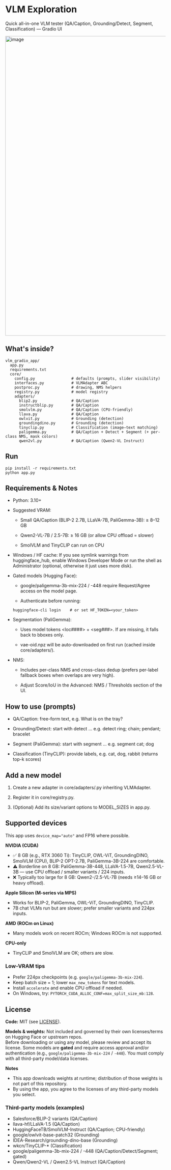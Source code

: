 # VLM Exploration 

Quick all-in-one VLM tester (QA/Caption, Grounding/Detect, Segment, Classification) — Gradio UI

<img width="1288" height="942" alt="image" src="https://github.com/user-attachments/assets/7288efa9-1362-4fca-8b09-9bc1987018b8" />


## What's inside?
```
vlm_gradio_app/
  app.py
  requirements.txt
  core/
    config.py                # defaults (prompts, slider visibility)
    interfaces.py            # VLMAdapter ABC
    postproc.py              # drawing, NMS helpers
    registry.py              # model registry
    adapters/
      blip2.py               # QA/Caption
      instructblip.py        # QA/Caption
      smolvlm.py             # QA/Caption (CPU-friendly)
      llava.py               # QA/Caption
      owlvit.py              # Grounding (detection)
      groundingdino.py       # Grounding (detection)
      tinyclip.py            # Classification (image–text matching)
      paligemma.py           # QA/Caption + Detect + Segment (+ per-class NMS, mask colors)
      qwen2vl.py             # QA/Caption (Qwen2-VL Instruct)

```

## Run
```
pip install -r requirements.txt
python app.py
```

## Requirements & Notes
- Python: 3.10+

- Suggested VRAM:

   - Small QA/Caption (BLIP-2 2.7B, LLaVA-7B, PaliGemma-3B): ≥ 8–12 GB

   - Qwen2-VL-7B / 2.5-7B: ≥ 16 GB (or allow CPU offload = slower)

   - SmolVLM and TinyCLIP can run on CPU

- Windows / HF cache: If you see symlink warnings from huggingface_hub, enable Windows Developer Mode or run the shell as Administrator (optional, otherwise it just uses more disk).

- Gated models (Hugging Face):

   - google/paligemma-3b-mix-224 / -448 require Request/Agree access on the model page.

   - Authenticate before running:
    ```
    huggingface-cli login    # or set HF_TOKEN=<your_token>
    ```
- Segmentation (PaliGemma):

   - Uses model tokens <loc####> + <seg###>. If <seg> are missing, it falls back to bboxes only.

   - vae-oid.npz will be auto-downloaded on first run (cached inside core/adapters/).

- NMS:

   - Includes per-class NMS and cross-class dedup (prefers per-label fallback boxes when overlaps are very high).

   - Adjust Score/IoU in the Advanced: NMS / Thresholds section of the UI.
 
## How to use (prompts)
- QA/Caption: free-form text, e.g. What is on the tray?

- Grounding/Detect: start with detect ...
e.g. detect ring; chain; pendant; bracelet

- Segment (PaliGemma): start with segment ...
e.g. segment cat; dog

- Classification (TinyCLIP): provide labels, e.g. cat, dog, rabbit (returns top-k scores)

## Add a new model
1. Create a new adapter in core/adapters/<name>.py inheriting VLMAdapter.

2. Register it in core/registry.py.

3. (Optional) Add its size/variant options to MODEL_SIZES in app.py.


## Supported devices

This app uses `device_map="auto"` and FP16 where possible.

**NVIDIA (CUDA)**
- ✅ 8 GB (e.g., RTX 3060 Ti): TinyCLIP, OWL-ViT, GroundingDINO, SmolVLM (CPU), BLIP-2 OPT-2.7B, PaliGemma-3B-224 are comfortable.
- ⚠️ Borderline on 8 GB: PaliGemma-3B-448, LLaVA-1.5-7B, Qwen2.5-VL-3B — use CPU offload / smaller variants / 224 inputs.
- ❌ Typically too large for 8 GB: Qwen2-/2.5-VL-7B (needs ≥14–16 GB or heavy offload).

**Apple Silicon (M-series via MPS)**
- Works for BLIP-2, PaliGemma, OWL-ViT, GroundingDINO, TinyCLIP.
- 7B chat VLMs run but are slower; prefer smaller variants and 224px inputs.

**AMD (ROCm on Linux)**
- Many models work on recent ROCm; Windows ROCm is not supported.

**CPU-only**
- TinyCLIP and SmolVLM are OK; others are slow.

### Low-VRAM tips
- Prefer 224px checkpoints (e.g. `google/paligemma-3b-mix-224`).
- Keep batch size = 1; lower `max_new_tokens` for text models.
- Install `accelerate` and enable CPU offload if needed.
- On Windows, try: `PYTORCH_CUDA_ALLOC_CONF=max_split_size_mb:128`.

## License

**Code:** MIT (see [LICENSE](./LICENSE)).

**Models & weights:** Not included and governed by their own licenses/terms on Hugging Face or upstream repos.  
Before downloading or using any model, please review and accept its license. Some models are **gated** and require access approval and/or authentication (e.g., `google/paligemma-3b-mix-224` / `-448`). You must comply with all third-party model/data licenses.

**Notes**
- This app downloads weights at runtime; distribution of those weights is not part of this repository.
- By using the app, you agree to the licenses of any third-party models you select.


### Third-party models (examples)
- Salesforce/BLIP-2 variants (QA/Caption)
- llava-hf/LLaVA-1.5 (QA/Caption)
- HuggingFaceTB/SmolVLM-Instruct (QA/Caption; CPU-friendly)
- google/owlvit-base-patch32 (Grounding)
- IDEA-Research/grounding-dino-base (Grounding)
- wkcn/TinyCLIP-* (Classification)
- google/paligemma-3b-mix-224 / -448 (QA/Caption/Detect/Segment; gated)
- Qwen/Qwen2-VL / Qwen2.5-VL Instruct (QA/Caption)
